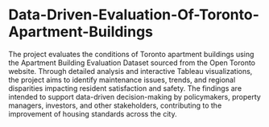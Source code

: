 # Data-Driven-Evaluation-Of-Toronto-Apartment-Buildings

The project evaluates the conditions of Toronto apartment buildings using the Apartment Building Evaluation Dataset sourced from the Open Toronto website. Through detailed analysis and interactive Tableau visualizations, the project aims to identify maintenance issues, trends, and regional disparities impacting resident satisfaction and safety. The findings are intended to support data-driven decision-making by policymakers, property managers, investors, and other stakeholders, contributing to the improvement of housing standards across the city.
